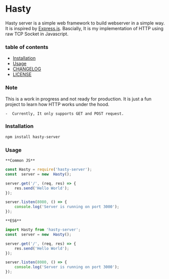 # Hasty 

Hasty server is a simple web framework to build webserver  in a simple way. It is inspired by [Express.js](https://expressjs.com/).
Bascially, It is my implementation of HTTP using raw TCP Socket in Javascript.

###  table of contents
- [Installation](#installation)
- [Usage](#usage)
- [CHANGELOG](CHANGELOG.md)
- [LICENSE](LICENSE)


### Note

This is a work in progress and not ready for production. It is just a fun project to learn how HTTP works under the hood.

    -  Currently, It only supports GET and POST request.





### Installation
```bash
npm install hasty-server
```

### Usage  
 
    **Common JS**

```Javascript
const Hasty = require('hasty-server');
const  server = new  Hasty();

server.get('/', (req, res) => {
    res.send('Hello World');
});

server.listen(8080, () => {
    console.log('Server is running on port 3000');
});
```

    **ES6**

```Javascript
import Hasty from 'hasty-server';
const  server = new  Hasty();

server.get('/', (req, res) => {
    res.send('Hello World');
});

server.listen(8080, () => {
    console.log('Server is running on port 3000');
});
```

